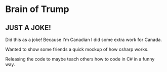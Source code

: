 # Brain of Trump
## JUST A JOKE!
Did this as a joke! Because I'm Canadian I did some extra work for Canada.

Wanted to show some friends a quick mockup of how csharp works.

Releasing the code to maybe teach others how to code in C# in a funny way.
